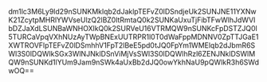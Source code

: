 dm1lc3M6Ly9ld29nSUNKMklqb2dJaklpTEFvZ0lDSndjeUk2SUNJNE11YXNwK21ZcytpMHRlYWVseUlzQ2lBZ0ltRmtaQ0k2SUNKaUxuTjFibTFwWlhJdWVIbDZJaXdLSUNBaWNHOXlkQ0k2SURVeU16VTRMQW9nSUNKcFpDSTZJQ0l5TURCaVpqVXhNUzAyTWpBNExUUTRPR1l0T0dWaFppMDNNV0ZpTTJGaE1XWTROVFlpTEFvZ0lDSmhhV1FpT2lBeE5pd0tJQ0FpYm1WMElqb2dJbmR6SWl3S0lDQWlkSGx3WlNJNklDSnViMjVsSWl3S0lDQWlhRzl6ZENJNklDSWlMQW9nSUNKd1lYUm9Jam9nSWk4aUxBb2dJQ0owYkhNaU9pQWlkR3h6SWdwOQ==

